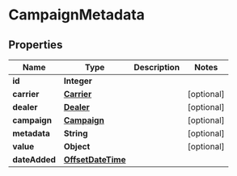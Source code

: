 # CampaignMetadata

## Properties
Name | Type | Description | Notes
------------ | ------------- | ------------- | -------------
**id** | **Integer** |  | 
**carrier** | [**Carrier**](Carrier.md) |  |  [optional]
**dealer** | [**Dealer**](Dealer.md) |  |  [optional]
**campaign** | [**Campaign**](Campaign.md) |  |  [optional]
**metadata** | **String** |  |  [optional]
**value** | **Object** |  |  [optional]
**dateAdded** | [**OffsetDateTime**](OffsetDateTime.md) |  | 
